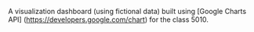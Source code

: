 A visualization dashboard (using fictional data) built using [Google Charts API] (https://developers.google.com/chart) for the class 5010.